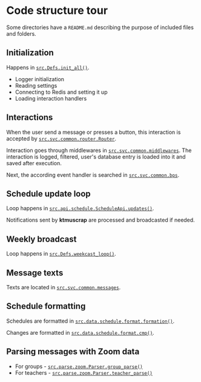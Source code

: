 # Code structure tour
Some directories have a `README.md`
describing the purpose of
included files and folders.


## Initialization
Happens in
[`src.Defs.init_all()`](/src/__init__.py?blame=1#L140).
- Logger initialization
- Reading settings
- Connecting to Redis and setting it up
- Loading interaction handlers


## Interactions
When the user send a message or presses
a button, this interaction is accepted by
[`src.svc.common.router.Router`](/src/svc/common/router.py?blame=1#L146).

Interaction goes through middlewares in
[`src.svc.common.middlewares`](/src/svc/common/middlewares.py).
The interaction is logged, filtered,
user's database entry is loaded into it
and saved after execution.

Next, the according event handler is searched in
[`src.svc.common.bps`](/src/svc/common/bps).


## Schedule update loop
Loop happens in [`src.api.schedule.ScheduleApi.updates()`](/src/api/schedule.py?blame=1#L168).

Notifications sent by **ktmuscrap**
are processed and broadcasted if needed.


## Weekly broadcast
Loop happens in
[`src.Defs.weekcast_loop()`](/src/__init__.py?blame=1#L280).


## Message texts
Texts are located in
[`src.svc.common.messages`](/src/svc/common/messages.py).


## Schedule formatting
Schedules are formatted in
[`src.data.schedule.format.formation()`](/src/data/schedule/format.py?blame=1#L523).

Changes are formatted in
[`src.data.schedule.format.cmp()`](/src/data/schedule/format.py?blame=1#L605).


## Parsing messages with Zoom data
- For groups -
[`src.parse.zoom.Parser.group_parse()`](/src/parse/zoom.py?blame=1#L309)
- For teachers -
[`src.parse.zoom.Parser.teacher_parse()`](/src/parse/zoom.py?blame=1#L330)
